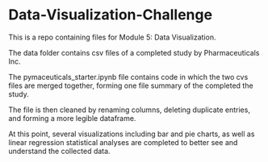 # Data-Visualization-Challenge

This is a repo containing files for Module 5: Data Visualization. 

The data folder contains csv files of a completed study by Pharmaceuticals Inc. 

The pymaceuticals_starter.ipynb file contains code in which the two cvs files are merged together, forming one file summary of the completed the study. 

The file is then cleaned by renaming columns, deleting duplicate entries, and forming a more legible dataframe. 

At this point, several visualizations including bar and pie charts, as well as linear regression statistical analyses are completed to better see and understand the collected data.
